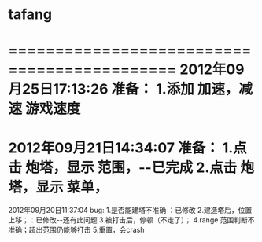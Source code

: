 tafang
======

============================================
2012年09月25日17:13:26
准备：
    1.添加 加速，减速 游戏速度
============================================
2012年09月21日14:34:07
准备：
    1.点击 炮塔，显示 范围，--已完成
    2.点击 炮塔，显示 菜单，
============================================

2012年09月20日11:37:04
bug:
    1.是否能建塔不准确 ：已修改
    2.建造塔后，位置上移；：已修改--还有此问题
    3.被打击后，停顿（不走了）；
    4.range 范围判断不准确；超出范围仍能够打击
    5.重置，会crash
    